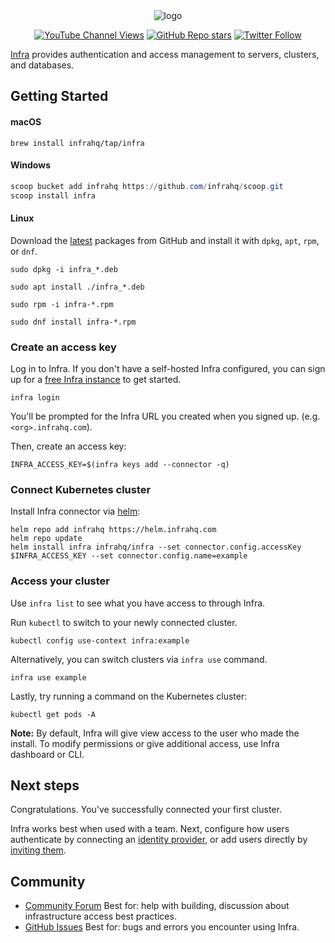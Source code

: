 <div align="center">
  <picture>
    <source media="(prefers-color-scheme: dark)" srcset="https://user-images.githubusercontent.com/251292/179098559-75b53555-e389-40cc-b910-0e53521efad2.svg">
    <img alt="logo" src="https://user-images.githubusercontent.com/251292/179098561-eaa231c1-5757-40d7-9e5f-628e5d9c3e47.svg">
  </picture>
</div>

<div align="center">

[![YouTube Channel Views](https://img.shields.io/youtube/channel/views/UCft1MzQs2BJdW8BIUu6WJkw?style=social)](https://www.youtube.com/channel/UCft1MzQs2BJdW8BIUu6WJkw) [![GitHub Repo stars](https://img.shields.io/github/stars/infrahq/infra?style=social)](https://github.com/infrahq/infra/stargazers) [![Twitter Follow](https://img.shields.io/twitter/follow/infrahq?style=social)](https://twitter.com/infrahq)

</div>

[Infra](https://infrahq.com) provides authentication and access management to servers, clusters, and databases.

## Getting Started

#### macOS

```
brew install infrahq/tap/infra
```

#### Windows

```powershell
scoop bucket add infrahq https://github.com/infrahq/scoop.git
scoop install infra
```

#### Linux

Download the [latest](https://github.com/infrahq/infra/releases/latest) packages from GitHub and install it with `dpkg`,  `apt`, `rpm`, or `dnf`.

```
sudo dpkg -i infra_*.deb

sudo apt install ./infra_*.deb

sudo rpm -i infra-*.rpm

sudo dnf install infra-*.rpm
```

### Create an access key

Log in to Infra. If you don't have a self-hosted Infra configured, you can sign up for a [free Infra instance](https://signup.infrahq.com) to get started.

```
infra login 
```

You'll be prompted for the Infra URL you created when you signed up. (e.g. `<org>.infrahq.com`).

Then, create an access key:

```
INFRA_ACCESS_KEY=$(infra keys add --connector -q)
```

### Connect Kubernetes cluster

Install Infra connector via [helm](https://helm.sh):

```
helm repo add infrahq https://helm.infrahq.com
helm repo update
helm install infra infrahq/infra --set connector.config.accessKey $INFRA_ACCESS_KEY --set connector.config.name=example
```

### Access your cluster

Use `infra list` to see what you have access to through Infra. 

Run `kubectl` to switch to your newly connected cluster.

```
kubectl config use-context infra:example
```

Alternatively, you can switch clusters via `infra use` command. 

```
infra use example
```

Lastly, try running a command on the Kubernetes cluster:

```
kubectl get pods -A
```

**Note:** By default, Infra will give view access to the user who made the install. To modify permissions or give additional access, use Infra dashboard or CLI.

## Next steps

Congratulations. You've successfully connected your first cluster.

Infra works best when used with a team. Next, configure how users authenticate by connecting an [identity provider](https://infrahq.com/docs/manage/authentication#identity-providers), or add users directly by [inviting them](https://infrahq.com/docs/manage/users-groups#adding-a-user).

## Community

- [Community Forum](https://github.com/infrahq/infra/discussions) Best for: help with building, discussion about infrastructure access best practices.
- [GitHub Issues](https://github.com/infrahq/infra/issues) Best for: bugs and errors you encounter using Infra.
